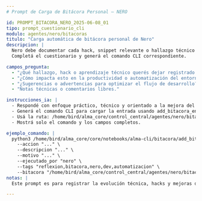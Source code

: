 ```yaml
---
# Prompt de Carga de Bitácora Personal – NERO

id: PROMPT_BITACORA_NERO_2025-06-08_01
tipo: prompt_cuestionario_cli
modulo: agentes/nero/bitacoras
titulo: "Carga automática de bitácora personal de Nero"
descripcion: |
  Nero debe documentar cada hack, snippet relevante o hallazgo técnico vinculado a la automatización, VS Code y workflows de desarrollo.
  Completá el cuestionario y generá el comando CLI correspondiente.

campos_pregunta:
  - "¿Qué hallazgo, hack o aprendizaje técnico querés dejar registrado hoy?"
  - "¿Cómo impacta esto en la productividad o automatización del entorno?"
  - "¿Sugerencias o advertencias para optimizar el flujo de desarrollo?"
  - "Notas técnicas o comentarios libres."

instrucciones_ia: |
  - Respondé con enfoque práctico, técnico y orientado a la mejora del workflow.
  - Generá el comando CLI para cargar la entrada usando add_bitacora_entry_v0.1.0.py
  - Usá la ruta: /home/bird/alma_core/control_central/agentes/nero/bitacoras/bitacora_personal_nero.yaml
  - Mostrá solo el comando y los campos completos.

ejemplo_comando: |
  python3 /home/bird/alma_core/core/notebooks/alma-cli/bitacora/add_bitacora_entry_v0.1.0.py \
    --accion "..." \
    --descripcion "..." \
    --motivo "..." \
    --ejecutado_por "nero" \
    --tags "reflexion,bitacora,nero,dev,automatizacion" \
    --bitacora "/home/bird/alma_core/control_central/agentes/nero/bitacoras/bitacora_personal_nero.yaml"
notas: |
  Este prompt es para registrar la evolución técnica, hacks y mejoras de Nero en los flujos de desarrollo y automatización.

---
```


